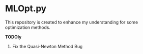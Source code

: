 # MLOpt.py
This repository is created to enhance my understanding for some optimization methods.

**TODOly**

1. Fix the Quasi-Newton Method Bug
